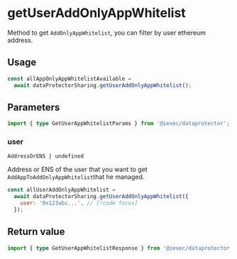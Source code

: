 # getUserAddOnlyAppWhitelist

Method to get `AddOnlyAppWhitelist`, you can filter by user ethereum address.

## Usage

```js
const allAppOnlyAppWhitelistAvailable =
  await dataProtectorSharing.getUserAddOnlyAppWhitelist();
```

## Parameters

```ts twoslash
import { type GetUserAppWhitelistParams } from '@iexec/dataprotector';
```

### user

`AddressOrENS | undefined`

Address or ENS of the user that you want to get
`AddAppToAddOnlyAppWhitelist`that he managed.

```js
const allUserAddOnlyAppWhitelist =
  await dataProtectorSharing.getUserAddOnlyAppWhitelist({
    user: '0x123abc...', // [!code focus]
  });
```

## Return value

```ts twoslash
import { type GetUserAppWhitelistResponse } from '@iexec/dataprotector';
```
